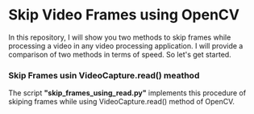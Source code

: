 # Skip Video Frames using OpenCV

In this repository, I will show you two methods to skip frames while processing a video in any video processing application. I will provide a comparison of two methods in terms of speed. So let's get started.

### Skip Frames usin VideoCapture.read() meathod

The script **"skip_frames_using_read.py"** implements this procedure of skiping frames while using VideoCapture.read() method of OpenCV.